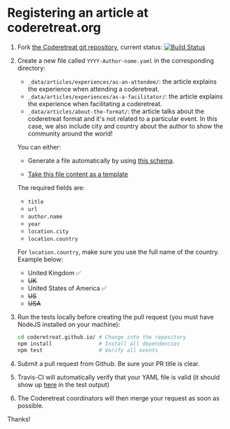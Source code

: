 # Registering an article at coderetreat.org

1. Fork [the Coderetreat git repository](https://github.com/coderetreat/coderetreat.github.io),   current status: [![Build Status](https://travis-ci.org/coderetreat/coderetreat.github.io.svg?branch=master)](https://travis-ci.org/coderetreat/coderetreat.github.io)

2. Create a new file called `YYYY-Author-name.yaml` in the corresponding directory:
   * `_data/articles/experiences/as-an-attendee/`: the article explains the experience when attending a coderetreat.
   * `_data/articles/experiences/as-a-facilitator/`: the article explains the experience when facilitating a coderetreat.
   * `_data/articles/about-the-format/`: the article talks about the coderetreat format and it's not related to a particular event. In this case, we also include city and country about the author to show the community around the world!

   You can either:
   * Generate a file automatically by using [this schema](https://github.com/coderetreat/coderetreat.github.io/blob/master/articles/article_schema.json).

   * [Take this file content as a template](https://github.com/coderetreat/coderetreat.github.io/blob/master/articles/YYYY-Author-name.yaml)

   The required fields are:
    * `title`
    * `url`
    * `author.name`
    * `year`
    * `location.city`
    * `location.country`

   For `location.country`, make sure you use the full name of the country. Example below:

    - United Kingdom ✅
    - ~~UK~~
    - United States of America ✅
    - ~~US~~
    - ~~USA~~

3. Run the tests locally before creating the pull request (you must have NodeJS installed on your machine):

   ```sh
   cd coderetreat.github.io/ # Change into the repository
   npm install               # Install all dependencies
   npm test                  # Verify all events
   ```

4. Submit a pull request from Github. Be sure your PR title is clear.

5. Travis-CI will automatically verify that your YAML file is valid (it should show up [here](https://travis-ci.org/coderetreat/coderetreat.github.io/pull_requests) in the test output)

6. The Coderetreat coordinators will then merge your request as soon as possible.

Thanks!
